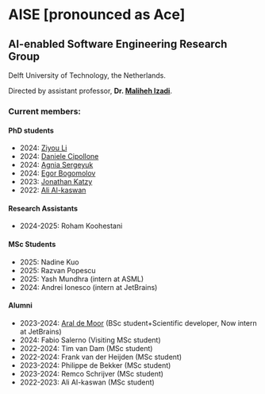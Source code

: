 # AISE [pronounced as Ace]
## AI-enabled Software Engineering Research Group
Delft University of Technology, the Netherlands.

Directed by assistant professor, **Dr. [Maliheh Izadi][malii]**.

### Current members:
#### PhD students
- 2024: [Ziyou Li][ziyou]
- 2024: [Daniele Cipollone][danielec]
- 2024: [Agnia Sergeyuk][agnias]
- 2024: [Egor Bogomolov][egorb]
- 2023: [Jonathan Katzy][jonathank]
- 2022: [Ali Al-kaswan][alia]

#### Research Assistants
- 2024-2025: Roham Koohestani


#### MSc Students
- 2025: Nadine Kuo
- 2025: Razvan Popescu
- 2025: Yash Mundhra (intern at ASML)
- 2024: Andrei Ionesco (intern at JetBrains)

#### Alumni
- 2023-2024: [Aral de Moor][arald] (BSc student+Scientific developer, Now intern at JetBrains)
- 2024: Fabio Salerno (Visiting MSc student)
- 2022-2024: Tim van Dam (MSc student)
- 2022-2024: Frank van der Heijden (MSc student)
- 2023-2024: Philippe de Bekker (MSc student)
- 2023-2024: Remco Schrijver (MSc student)
- 2022-2023: Ali Al-kaswan (MSc student)


[malii]: https://malihehizadi.github.io/PersonalWebsite/
[alia]: https://aalkaswan.github.io/
[jonathank]: https://jkatzy.nl/
[egorb]: https://scholar.google.com/citations?user=rxacRcwAAAAJ&hl=en
[agnias]: https://scholar.google.com/citations?user=EHnCIIwAAAAJ&hl=en
[arald]: https://aral.cc/
[danielec]: https://www.linkedin.com/in/dancip00/
[ziyou]: https://li-ziyou.github.io/
